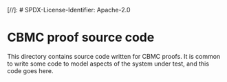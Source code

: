 [//]: # SPDX-License-Identifier: Apache-2.0

CBMC proof source code
======================

This directory contains source code written for CBMC proofs.  It is
common to write some code to model aspects of the system under test,
and this code goes here.
